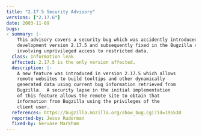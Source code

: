 ```yaml
---
title: "2.17.5 Security Advisory"
versions: ["2.17.6"]
date: 2003-11-09
bugs:
- summary: |-
    This advisory covers a security bug which was accidently introduced in
    development version 2.17.5 and subsequently fixed in the Bugzilla code
    involving unprivileged access to restricted data.
  class: Information leak
  affected: 2.17.5 is the only version affected.
  description: |-
    A new feature was introduced in version 2.17.5 which allows
    remote websites to build tooltips and other dynamically
    generated data using current bug information retrieved from
    Bugzilla.  A security lapse in the initial implementation
    of this feature allows the remote site to obtain that
    information from Bugzilla using the privileges of the
    client user.
  references: https://bugzilla.mozilla.org/show_bug.cgi?id=195530
  reported-by: Jesse Ruderman
  fixed-by: Gervase Markham
---
```

